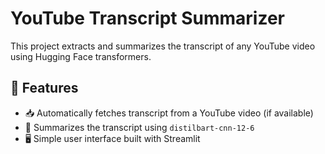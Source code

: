 # YouTube Transcript Summarizer

This project extracts and summarizes the transcript of any YouTube video using Hugging Face transformers.

## 🚀 Features

- 📥 Automatically fetches transcript from a YouTube video (if available)
- 🧠 Summarizes the transcript using `distilbart-cnn-12-6`
- 🖥️ Simple user interface built with Streamlit


